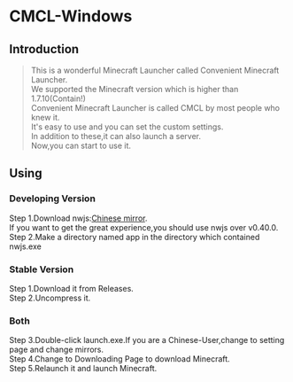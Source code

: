 # CMCL-Windows
## Introduction
>This is a wonderful Minecraft Launcher called Convenient Minecraft Launcher.  
>We supported the Minecraft version which is higher than 1.7.10(Contain!)  
>Convenient Minecraft Launcher is called CMCL by most people who knew it.  
>It's easy to use and you can set the custom settings.   
>In addition to these,it can also launch a server.  
>Now,you can start to use it.
## Using
### Developing Version
Step 1.Download nwjs:[Chinese mirror](https://npm.taobao.org/mirrors/nwjs/).  
If you want to get the great experience,you should use nwjs over v0.40.0.  
Step 2.Make a directory named app in the directory which contained nwjs.exe  
### Stable Version
Step 1.Download it from Releases.  
Step 2.Uncompress it.  
### Both
Step 3.Double-click launch.exe.If you are a Chinese-User,change to setting page and change mirrors.  
Step 4.Change to Downloading Page to download Minecraft.  
Step 5.Relaunch it and launch Minecraft.
